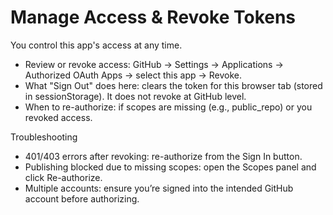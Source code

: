 # Manage Access & Revoke Tokens

You control this app's access at any time.

- Review or revoke access: GitHub → Settings → Applications → Authorized OAuth Apps → select this app → Revoke.
- What "Sign Out" does here: clears the token for this browser tab (stored in sessionStorage). It does not revoke at GitHub level.
- When to re-authorize: if scopes are missing (e.g., public_repo) or you revoked access.

Troubleshooting

- 401/403 errors after revoking: re-authorize from the Sign In button.
- Publishing blocked due to missing scopes: open the Scopes panel and click Re-authorize.
- Multiple accounts: ensure you’re signed into the intended GitHub account before authorizing.
